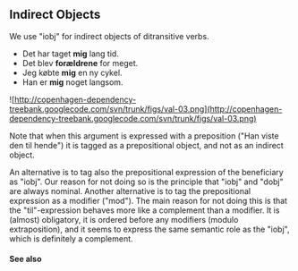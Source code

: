 ## Indirect Objects ##

We use "iobj" for indirect objects of ditransitive verbs.

  * Det har taget **mig** lang tid.
  * Det blev **forældrene** for meget.
  * Jeg købte **mig** en ny cykel.
  * Han er **mig** noget langsom.

![http://copenhagen-dependency-treebank.googlecode.com/svn/trunk/figs/val-03.png](http://copenhagen-dependency-treebank.googlecode.com/svn/trunk/figs/val-03.png)

Note that when this argument is expressed with a preposition ("Han viste den til hende") it is tagged as a prepositional object, and not as an indirect object.

An alternative is to tag also the prepositional expression of the beneficiary as "iobj". Our reason for not doing so is the principle that "iobj" and "dobj" are always nominal. Another alternative is to tag the prepositional expression as a modifier ("mod"). The main reason for not doing this is that the "til"-expression behaves more like a complement than a modifier. It is (almost) obligatory, it is ordered before any modifiers (modulo extraposition), and it seems to express the same semantic role as the "iobj", which is definitely a complement.


#### See also ####

